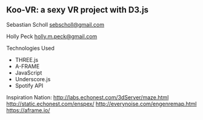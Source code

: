 Koo-VR: a sexy VR project with D3.js
------------------------------------

Sebastian Scholl 
sebscholl@gmail.com

Holly Peck 
holly.m.peck@gmail.com

Technologies Used
- THREE.js
- A-FRAME
- JavaScript
- Underscore.js
- Spotify API

Inspiration Nation:
http://labs.echonest.com/3dServer/maze.html
http://static.echonest.com/enspex/
http://everynoise.com/engenremap.html
https://aframe.io/